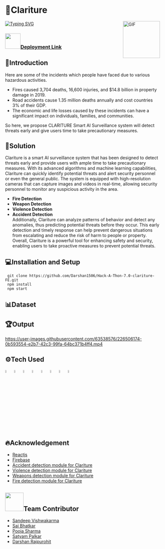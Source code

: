 # 🏁Clariture
<img align="right" alt="GIF" height="120px" src="https://media.giphy.com/media/du3J3cXyzhj75IOgvA/giphy.gif" />

[![Typing SVG](https://readme-typing-svg.herokuapp.com?font=Arvo&color=Black&size=25&lines=+Submmitted+In+Hack-A-Thon-7.0)](https://git.io/typing-svg)
### <img src="https://media.giphy.com/media/VgCDAzcKvsR6OM0uWg/giphy.gif" width="50">[Deployment Link](https://hack-a-thon-7-0-clariture-fe.vercel.app/)
## 📜Introduction

Here are some of the incidents which people have faced due to various hazardous activities.
- Fires caused 3,704 deaths, 16,600 injuries, and $14.8 billion in property damage in 2019.
- Road accidents cause 1.35 million deaths annually and cost countries 3% of their GDP.
- The economic and life losses caused by these incidents can have a significant impact on individuals, families, and communities.

So here, we propose CLARITURE Smart AI Surveillance system will detect threats early and give users time to take precautionary measures.

## 🎯Solution

Clariture is a smart AI surveillance system that has been designed to detect threats early and provide users with ample time to take precautionary measures. With its advanced algorithms and machine learning capabilities, Clariture can quickly identify potential threats and alert security personnel or even the general public. The system is equipped with high-resolution cameras that can capture images and videos in real-time, allowing security personnel to monitor any suspicious activity in the area.
- **Fire Detection**
- **Weapon Detection**
- **Violence Detection**
- **Accident Detection**<br>
Additionally, Clariture can analyze patterns of behavior and detect any anomalies, thus predicting potential threats before they occur. This early detection and timely response can help prevent dangerous situations from escalating and reduce the risk of harm to people or property. Overall, Clariture is a powerful tool for enhancing safety and security, enabling users to take proactive measures to prevent potential threats.

## 💻Installation and Setup

```
 git clone https://github.com/Darshan1506/Hack-A-Thon-7.0-clariture-FE.git
 npm install
 npm start

```
## 📊Dataset

## 🏆Output
https://user-images.githubusercontent.com/63538576/226506174-0b593554-e2b7-42c3-99fa-64bc371b4ff4.mp4
## ⚙️Tech Used 
<p>
<code><img width="5%" src="https://upload.wikimedia.org/wikipedia/commons/thumb/a/a7/React-icon.svg/2300px-React-icon.svg.png"></code>
<code><img width="5%" src="https://w7.pngwing.com/pngs/166/342/png-transparent-flask-python-bottle-web-framework-web-application-flask-white-monochrome-shoe.png"></code>
<code><img width="5%" src="https://opencv.org/wp-content/uploads/2020/07/OpenCV_logo_no_text_.png"></code>
<code><img width="5%" src="https://upload.wikimedia.org/wikipedia/commons/thumb/2/2d/Tensorflow_logo.svg/1915px-Tensorflow_logo.svg.png"></code>
<code><img width="5%" src="https://keras.io/img/logo.png"></code>
<code><img width="5%" src="https://dka575ofm4ao0.cloudfront.net/pages-transactional_logos/retina/230271/ngrok-black-lrg.png"></code>
<code><img width="5%" src="https://www.pinpng.com/pngs/m/348-3488129_firebase-authentication-in-xamarin-firebase-authentication-logo-transparent.png"></code>
<code><img width="5%" src="https://www.mabl.com/hubfs/CICDBlog.png"></code>
</p>

## 🔥Acknowledgement
- [Reactjs](https://legacy.reactjs.org/docs/getting-started.html)
- [Firebase](https://firebase.google.com/docs)
- [Accident detection module for Clariture](https://github.com/Poojasharma1301/accident_detection_for_Clariture)
- [Violence detection module for Clariture](https://github.com/Poojasharma1301/Violence_detection_for_Clariture)
- [Weapons detection module for Clariture](https://github.com/Poojasharma1301/Weapons_detection_for_Clariture)
- [Fire detection module for Clariture](https://github.com/Poojasharma1301/Fire_detection_for_Clariture)

## <img src="https://media.giphy.com/media/LnQjpWaON8nhr21vNW/giphy.gif" width="60">Team Contributor
- [Sandeep Vishwakarma](https://github.com/sv2441)
- [Sai Bhatkar](https://github.com/robospace9) 
- [Pooja Sharma](https://github.com/Poojasharma1301)
- [Satyam Palkar](https://github.com/SatyamPalkar)
- [Darshan Rajpurohit](https://github.com/Darshan1506)
